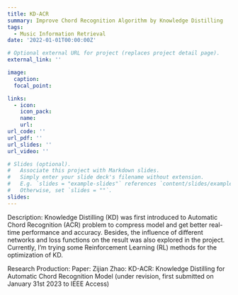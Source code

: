 ```yaml
---
title: KD-ACR
summary: Improve Chord Recognition Algorithm by Knowledge Distilling
tags:
  - Music Information Retrieval
date: '2022-01-01T00:00:00Z'

# Optional external URL for project (replaces project detail page).
external_link: ''

image:
  caption: 
  focal_point: 

links:
  - icon: 
    icon_pack: 
    name: 
    url: 
url_code: ''
url_pdf: ''
url_slides: ''
url_video: ''

# Slides (optional).
#   Associate this project with Markdown slides.
#   Simply enter your slide deck's filename without extension.
#   E.g. `slides = "example-slides"` references `content/slides/example-slides.md`.
#   Otherwise, set `slides = ""`.
slides: 
---
```


Description: Knowledge Distilling (KD) was first introduced to Automatic Chord Recognition (ACR) problem to compress model and get better real-time performance and accuracy. Besides, the influence of different networks and loss functions on the result was also explored in the project. Currently, I’m trying some Reinforcement Learning (RL) methods for the optimization of KD.

Research Production: Paper: Zijian Zhao: KD-ACR: Knowledge Distilling for Automatic Chord Recognition Model (under revision, first submitted on January 31st 2023 to IEEE Access)
